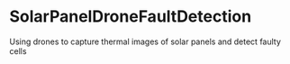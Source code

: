 # SolarPanelDroneFaultDetection
Using drones to capture thermal images of solar panels and detect faulty cells

